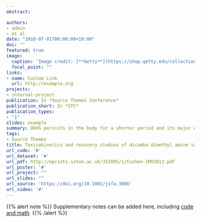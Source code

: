 ```yaml
---
abstract: 

authors:
- admin
- et al
date: "2010-07-01T00:00:00+10:00"
doi: ""
featured: true
image:
  caption: 'Image credit: [**Getty**](https://shop.getty.edu/collections/getty-publications)'
  focal_point: ""
links:
- name: Custom Link
  url: http://example.org
projects:
- internal-project
publication: In *Source Themes Conference*
publication_short: In *STC*
publication_types:
- "1"
slides: example
summary: DDAS persists in the body for a shorter period and its major excretory route is through urine. DDAS has lower affinity to accumulate in tissues, and intensity of cellular alterations is not severe after single-dose oral administration.
tags:
- Source Themes
title: Toxicokinetics and recovery studies of dicamba dimethyl amine salt in goats following single oral administration
url_code: '#'
url_dataset: '#'
url_pdf: http://eprints.soton.ac.uk/352095/1/Cushen-IMV2013.pdf
url_poster: '#'
url_project: ""
url_slides: ""
url_source: 'https://doi.org/10.1002/jsfa.3806'
url_video: '#'
---
```


{{% alert note %}}
Supplementary notes can be added here, including [code and math](https://sourcethemes.com/academic/docs/writing-markdown-latex/).
{{% /alert %}}
